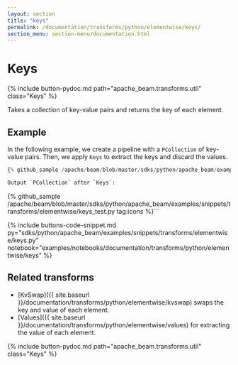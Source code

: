 ```yaml
---
layout: section
title: "Keys"
permalink: /documentation/transforms/python/elementwise/keys/
section_menu: section-menu/documentation.html
---
```

<!--
Licensed under the Apache License, Version 2.0 (the "License");
you may not use this file except in compliance with the License.
You may obtain a copy of the License at

http://www.apache.org/licenses/LICENSE-2.0

Unless required by applicable law or agreed to in writing, software
distributed under the License is distributed on an "AS IS" BASIS,
WITHOUT WARRANTIES OR CONDITIONS OF ANY KIND, either express or implied.
See the License for the specific language governing permissions and
limitations under the License.
-->

# Keys

<script type="text/javascript">
localStorage.setItem('language', 'language-py')
</script>

{% include button-pydoc.md path="apache_beam.transforms.util" class="Keys" %}

Takes a collection of key-value pairs and returns the key of each element.

## Example

In the following example, we create a pipeline with a `PCollection` of key-value pairs.
Then, we apply `Keys` to extract the keys and discard the values.

```py
{% github_sample /apache/beam/blob/master/sdks/python/apache_beam/examples/snippets/transforms/elementwise/keys.py tag:keys %}```

Output `PCollection` after `Keys`:

```
{% github_sample /apache/beam/blob/master/sdks/python/apache_beam/examples/snippets/transforms/elementwise/keys_test.py tag:icons %}```

{% include buttons-code-snippet.md
  py="sdks/python/apache_beam/examples/snippets/transforms/elementwise/keys.py"
  notebook="examples/notebooks/documentation/transforms/python/elementwise/keys"
%}

## Related transforms

* [KvSwap]({{ site.baseurl }}/documentation/transforms/python/elementwise/kvswap) swaps the key and value of each element.
* [Values]({{ site.baseurl }}/documentation/transforms/python/elementwise/values) for extracting the value of each element.

{% include button-pydoc.md path="apache_beam.transforms.util" class="Keys" %}
